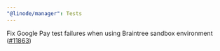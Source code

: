 ```yaml
---
"@linode/manager": Tests
---
```


Fix Google Pay test failures when using Braintree sandbox environment ([#11863](https://github.com/linode/manager/pull/11863))
